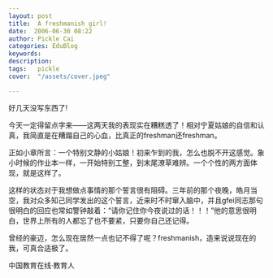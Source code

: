 ```yaml
---
layout: post  
title:  A freshmanish girl!  
date:  2006-06-30 08:22  
author: Pickle Cai  
categories: EduBlog  
keywords: 
description:   
tags:	pickle   
cover:  "/assets/cover.jpeg"  

---  
```

    
好几天没写东西了!



今天一定得留点字来——这两天我的表现实在糟糕透了！相对宁夏姑娘的自信和认真，我简直是在糟蹋自己的心血，比真正的freshman还freshman。



正如小章所言：一个特别文静的小姑娘！初来乍到的我，怎么也脱不开这感觉。象小时候的作业本一样，一开始特别工整，到末尾潦草难辨。一个个性的两方面体现，就是这样了。



这样的状态对于我想做点事情的那个誓言很有阻碍。三年前的那个夜晚，皓月当空，我对众多知己同学发出的这个誓言，近来时不时窜入脑中，并且gfei同志那句很明白的回应也常如警钟敲着：“请你记住你今夜说过的话！！！”他的意思很明白，世界上所有的人都忘了也不要紧，只要你自己还记得。



曾经的豪迈，怎么现在居然一点也记不得了呢？freshmanish，造来说说现在的我，可真合适极了。



		    
 中国教育在线·教育人

